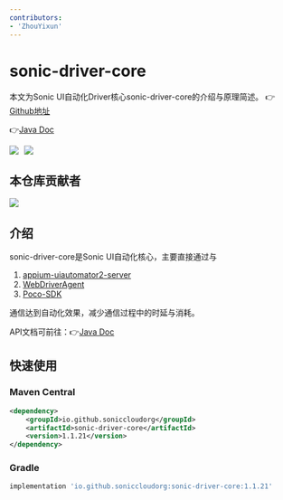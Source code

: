 ```yaml
---
contributors:
- 'ZhouYixun'
---
```


# sonic-driver-core

本文为Sonic UI自动化Driver核心sonic-driver-core的介绍与原理简述。 👉[Github地址](https://github.com/SonicCloudOrg/sonic-driver-core) 

👉[Java Doc](https://s01.oss.sonatype.org/service/local/repositories/releases/archive/io/github/soniccloudorg/sonic-driver-core/1.1.21/sonic-driver-core-1.1.21-javadoc.jar/!/index.html)

<div style="display: flex">
<img src="https://img.shields.io/github/stars/SonicCloudOrg/sonic-driver-core?style=social">
<img style="margin-left:10px" src="https://img.shields.io/github/forks/SonicCloudOrg/sonic-driver-core?style=social">
</div>

## 本仓库贡献者

<a href="https://github.com/SonicCloudOrg/sonic-driver-core/graphs/contributors">
  <img src="https://contrib.rocks/image?repo=SonicCloudOrg/sonic-driver-core" />
</a>

## 介绍

sonic-driver-core是Sonic UI自动化核心，主要直接通过与 

1. [appium-uiautomator2-server](https://github.com/SonicCloudOrg/sonic-appium-uiautomator2-server) 
2. [WebDriverAgent](https://github.com/SonicCloudOrg/sonic-ios-wda) 
3. [Poco-SDK](https://github.com/SonicCloudOrg/sonic-sdk-poco) 

通信达到自动化效果，减少通信过程中的时延与消耗。

API文档可前往：👉[Java Doc](https://s01.oss.sonatype.org/service/local/repositories/releases/archive/io/github/soniccloudorg/sonic-driver-core/1.1.21/sonic-driver-core-1.1.21-javadoc.jar/!/index.html)

## 快速使用

### Maven Central

```xml
<dependency>
    <groupId>io.github.soniccloudorg</groupId>
    <artifactId>sonic-driver-core</artifactId>
    <version>1.1.21</version>
</dependency>
```

### Gradle

```groovy
implementation 'io.github.soniccloudorg:sonic-driver-core:1.1.21'
```


